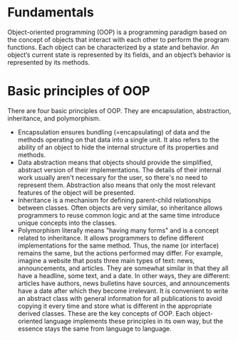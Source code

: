 # Fundamentals

Object-oriented programming (OOP) is a programming paradigm based on the concept of objects that interact with each other to perform the program functions. Each object can be characterized by a state and behavior. An object’s current state is represented by its fields, and an object’s behavior is represented by its methods.


# Basic principles of OOP
There are four basic principles of OOP. They are encapsulation, abstraction, inheritance, and polymorphism.

- Encapsulation ensures bundling (=encapsulating) of data and the methods operating on that data into a single unit. It also refers to the ability of an object to hide the internal structure of its properties and methods.
- Data abstraction means that objects should provide the simplified, abstract version of their implementations. The details of their internal work usually aren't necessary for the user, so there's no need to represent them. Abstraction also means that only the most relevant features of the object will be presented.
- Inheritance is a mechanism for defining parent-child relationships between classes. Often objects are very similar, so inheritance allows programmers to reuse common logic and at the same time introduce unique concepts into the classes.
- Polymorphism literally means "having many forms" and is a concept related to inheritance. It allows programmers to define different implementations for the same method. Thus, the name (or interface) remains the same, but the actions performed may differ. For example, imagine a website that posts three main types of text: news, announcements, and articles. They are somewhat similar in that they all have a headline, some text, and a date. In other ways, they are different: articles have authors, news bulletins have sources, and announcements have a date after which they become irrelevant. It is convenient to write an abstract class with general information for all publications to avoid copying it every time and store what is different in the appropriate derived classes.
These are the key concepts of OOP. Each object-oriented language implements these principles in its own way, but the essence stays the same from language to language.
